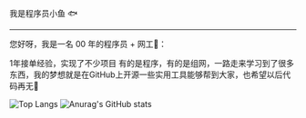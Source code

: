 我是程序员小鱼 🐟

------

您好呀，我是一名 00 年的程序员 + 网工👴：

1年接单经验，实现了不少项目 有的是程序，有的是组网，一路走来学习到了很多东西，我的梦想就是在GitHub上开源一些实用工具能够帮到大家，也希望以后代码再无🐞

 ![Top Langs](https://github-readme-stats.vercel.app/api/top-langs/?username=zhangxiaoyu2000&&bg_color=30,e96443,904e95)        ![Anurag's GitHub stats](https://github-readme-stats.vercel.app/api?username=zhangxiaoyu2000)       
 
     

